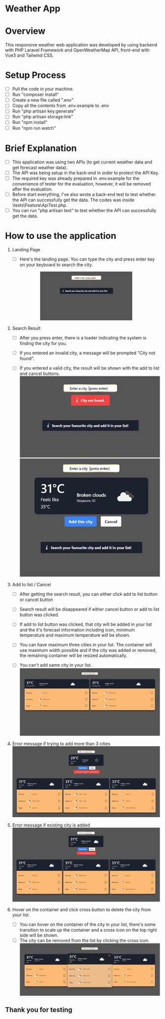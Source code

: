 # Weather App

# Overview
This responsive weather web application was developed by using backend with PHP Laravel Framework and OpenWeatherMap API, front-end with Vue3 and Tailwind CSS. 

# Setup Process
- [ ] Pull the code in your machine.
- [ ] Run "composer install"
- [ ] Create a new file called ".env"
- [ ] Copy all the contents from .env.example to .env
- [ ] Run "php artisan key:generate"
- [ ] Run "php artisan storage:link"
- [ ] Run "npm install"
- [ ] Run "npm run watch"

# Brief Explanation
- [ ] This application was using two APIs (to get current weather data and get forecast weather data).
- [ ] The API was being setup in the back-end in order to protect the API Key. 
- [ ] The required key was already prepared in .env.example for the convenience of tester for the evaluation, however, it will be removed after the evaluation.
- [ ] Before start everything, I've also wrote a back-end test to test whether the API can successfully get the data. The codes was inside \tests\Feature\ApiTest.php.
- [ ] You can run "php artisan test" to test whether the API can successfully get the data.

# How to use the application
1. Landing Page
    - [ ] Here's the landing page. You can type the city and press enter key on your keyboard to search the city.
    <p align="center"><img src="https://github.com/chiater0311/Weather-App/blob/main/readme-images/LandingPage.PNG" width="300"></p>


2. Search Result
    - [ ] After you press enter, there is a loader indicating the system is finding the city for you.
    - [ ] If you entered an invalid city, a message will be prompted "City not found".
    - [ ] If you entered a valid city, the result will be shown with the add to list and cancel buttons.
    ![](readme-images/ResultNotFound.PNG)
    ![](readme-images/ResultFound.PNG)


3. Add to list / Cancel
    - [ ] After getting the search result, you can either click add to list button or cancel button
    - [ ] Search result will be disappeared if either cancel button or add to list button was clicked.
    - [ ] If add to list button was clicked, that city will be added in your list and the it's forecast information including icon, minimum temperature and maximum temperature will be shown.
    - [ ] You can have maximum three cities in your list. The container will use maximum width possible and if the city was added or removed, the remaining container will be resized automatically.
    - [ ] You can't add same city in your list.
![](readme-images/Addtolist.PNG)


4. Error message if trying to add more than 3 cities
![](readme-images/MaxCitiesErrMsg.PNG)


5. Error message if existing city is added
![](readme-images/SameCityErrMsg.PNG)


6. Hover on the container and click cross button to delete the city from your list.
    - [ ] You can hover on the container of the city in your list, there's some transition to scale up the container and a cross icon on the top right side will be shown.
    - [ ] The city can be removed from the list by clicking the cross icon. 
![](readme-images/Hover.PNG)

## Thank you for testing